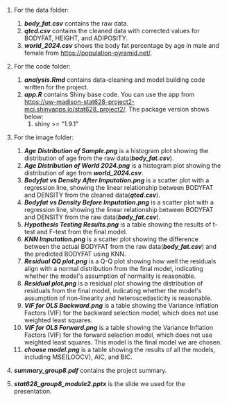 1. For the data folder:
	1. ***body_fat.csv*** contains the raw data.
	2. ***qted.csv*** contains the cleaned data with corrected values for BODYFAT, HEIGHT, and ADIPOSITY.
	3. ***world_2024.csv*** shows the body fat percentage by age in male and female from https://population-pyramid.net/.

2. For the code folder:
	1. ***analysis.Rmd*** contains data-cleaning and model building code written for the project.
	2. ***app.R*** contains Shiny base code. You can use the app from https://uw-madison-stat628-project2-mci.shinyapps.io/stat628_project2/. The package version shows below:
		1.  shiny >= "1.9.1"

3. For the image folder:
	1. ***Age Distribution of Sample.png*** is a histogram plot showing the distribution of age from the raw data(***body_fat.csv***).
	2. ***Age Distribution of World 2024.png*** is a histogram plot showing the distribution of age from ***world_2024.csv***.
	3. ***Bodyfat vs Density After Imputation.png*** is a scatter plot with a regression line, showing the linear relationship between BODYFAT and DENSITY from the cleaned data(***qted.csv***).
	4. ***Bodyfat vs Density Before Imputation.png*** is a scatter plot with a regression line, showing the linear relationship between BODYFAT and DENSITY from the raw data(***body_fat.csv***).
	5. ***Hypothesis Testing Results.png*** is a table showing the results of t-test and F-test from the final model.
	6. ***KNN Imputation.png*** is a scatter plot showing the difference between the actual BODYFAT from the raw data(***body_fat.csv***) and the predicted BODYFAT using KNN. 
	7. ***Residual QQ plot.png*** is a Q-Q plot showing how well the residuals align with a normal distribution from the final model, indicating whether the model's assumption of normality is reasonable.
	8. ***Residual plot.png*** is a residual plot showing the distribution of residuals from the final model, indicating whether the model's assumption of non-linearity and heteroscedasticity is reasonable.
	9. ***VIF for OLS Backward.png*** is a table showing the Variance Inflation Factors (VIF) for the backward selection model, which does not use weighted least squares.
	10. ***VIF for OLS Forward.png*** is a table showing the Variance Inflation Factors (VIF) for the forward selection model, which does not use weighted least squares. This model is the final model we are chosen.
	11. ***choose model.png*** is a table showing the results of all the models, including MSE(LOOCV), AIC, and BIC.

4. ***summary_group8.pdf*** contains the project summary.

5. ***stat628_group8_module2.pptx*** is the slide we used for the presentation.
